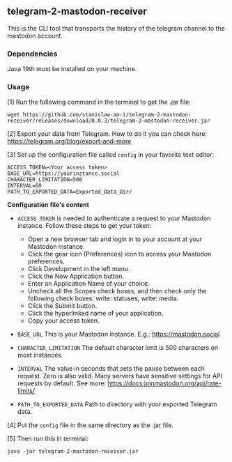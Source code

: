 ##  telegram-2-mastodon-receiver
This is the CLI tool that transports the history of the telegram channel to the mastodon account.

### Dependencies

Java 19th must be installed on your machine.

### Usage

[1] Run the following command in the terminal to get the .jar file:

``wget https://github.com/stanislaw-am-i/telegram-2-mastodon-receiver/releases/download/0.0.3/telegram-2-mastodon-receiver.jar``


[2] Export your data from Telegram. How to do it you can check here: https://telegram.org/blog/export-and-more


[3] Set up the configuration file called ``config`` in your favorite text editor:
```agsl
ACCESS_TOKEN=<Your access token>
BASE_URL=https://yourinstance.social
CHARACTER_LIMITATION=500
INTERVAL=60
PATH_TO_EXPORTED_DATA=Exported_Data_Dir/
```

__Configuration file's content__

- ``ACCESS_TOKEN`` is needed to authenticate a request to your Mastodon instance. Follow these steps to get your token:
  - Open a new browser tab and login in to your account at your Mastodon instance.
  - Click the gear icon (Preferences) icon to access your Mastodon preferences.
  - Click Development in the left menu.
  - Click the New Application button.
  - Enter an Application Name of your choice.
  - Uncheck all the Scopes check boxes, and then check only the following check boxes: write: statuses, write: media.
  - Click the Submit button.
  - Click the hyperlinked name of your application.
  - Copy your access token.
  

- ``BASE_URL`` This is your Mastodon instance. E.g.: https://mastodon.social

- ``CHARACTER_LIMITATION`` The default character limit is 500 characters on most instances.

- ``INTERVAL`` The value in seconds that sets the pause between each request. Zero is also valid. Many servers have sensitive settings for API requests by default. See more: https://docs.joinmastodon.org/api/rate-limits/

- ``PATH_TO_EXPORTED_DATA`` Path to directory with your exported Telegram data.

[4] Put the ``config`` file in the same directory as the .jar file.


[5] Then run this in terminal:

``java -jar telegram-2-mastodon-receiver.jar``
